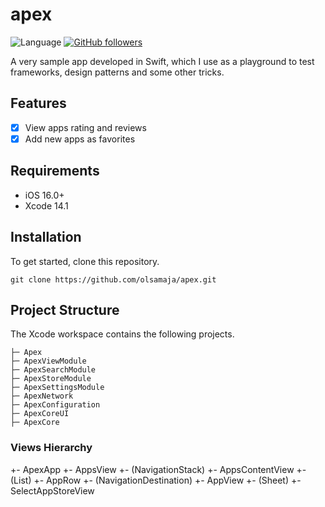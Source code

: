 # apex
![Language](https://img.shields.io/badge/language-Swift%205.4-orange.svg)
[![GitHub followers](https://img.shields.io/github/followers/olsamaja.svg?style=social&label=Follow&style=flat-square)]()

A very sample app developed in Swift, which I use as a playground to test frameworks, design patterns and some other tricks.

## Features

- [x] View apps rating and reviews
- [x] Add new apps as favorites

## Requirements

- iOS 16.0+
- Xcode 14.1

## Installation

To get started, clone this repository.

```
git clone https://github.com/olsamaja/apex.git
```

## Project Structure

The Xcode workspace contains the following projects.

    ├─ Apex
    ├─ ApexViewModule
    ├─ ApexSearchModule
    ├─ ApexStoreModule
    ├─ ApexSettingsModule
    ├─ ApexNetwork
    ├─ ApexConfiguration
    ├─ ApexCoreUI
    ├─ ApexCore

### Views Hierarchy

+- ApexApp
	+- AppsView
		+- (NavigationStack)
			+- AppsContentView
				+- (List)
					+- AppRow
				+- (NavigationDestination)
					+- AppView
		+- (Sheet)
			+- SelectAppStoreView

